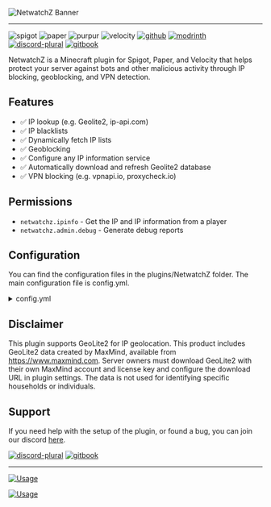 ![NetwatchZ Banner](https://cdn.modrinth.com/data/cached_images/074c056c721895b3f579093a106515ef471abf4b.png)

---

![spigot](https://cdn.jsdelivr.net/npm/@intergrav/devins-badges@3/assets/compact/supported/spigot_vector.svg)
![paper](https://cdn.jsdelivr.net/npm/@intergrav/devins-badges@3/assets/compact/supported/paper_vector.svg)
![purpur](https://cdn.jsdelivr.net/npm/@intergrav/devins-badges@3/assets/compact/supported/purpur_vector.svg)
![velocity](https://cdn.jsdelivr.net/npm/@intergrav/devins-badges@3/assets/compact/supported/velocity_vector.svg)
[![github](https://cdn.jsdelivr.net/npm/@intergrav/devins-badges@3/assets/compact/available/github_vector.svg)](https://github.com/ZetaPlugins/NetwatchZ)
[![modrinth](https://cdn.jsdelivr.net/npm/@intergrav/devins-badges@3/assets/compact/available/modrinth_vector.svg)](https://modrinth.com/plugin/netwatchz)
[![discord-plural](https://cdn.jsdelivr.net/npm/@intergrav/devins-badges@3/assets/compact/social/discord-plural_vector.svg)](https://strassburger.org/discord)
[![gitbook](https://cdn.jsdelivr.net/npm/@intergrav/devins-badges@3/assets/compact/documentation/gitbook_vector.svg)](https://docs.zetaplugins.com/netwatchz)

NetwatchZ is a Minecraft plugin for Spigot, Paper, and Velocity that helps protect your server against bots and other malicious activity through IP blocking, geoblocking, and VPN detection.

## Features

- ✅ IP lookup (e.g. Geolite2, ip-api.com)
- ✅ IP blacklists
- ✅ Dynamically fetch IP lists
- ✅ Geoblocking
- ✅ Configure any IP information service
- ✅ Automatically download and refresh Geolite2 database
- ✅ VPN blocking (e.g. vpnapi.io, proxycheck.io)

## Permissions

- `netwatchz.ipinfo` - Get the IP and IP information from a player
- `netwatchz.admin.debug` - Generate debug reports

## Configuration

You can find the configuration files in the plugins/NetwatchZ folder. The main configuration file is config.yml.

<details>
<summary>config.yml</summary>

```yml
#
#    _   _      _                 _       _       ______
#   | \ | |    | |               | |     | |     |___  /
#   |  \| | ___| |___      ____ _| |_ ___| |__      / /
#   | . ` |/ _ \ __\ \ /\ / / _` | __/ __| '_ \    / /
#   | |\  |  __/ |_ \ V  V / (_| | || (__| | | |  / /__
#   |_| \_|\___|\__| \_/\_/ \__,_|\__\___|_| |_| /_____|
#

# Set the language to any code found in the "lang" folder (don't add the .yml extension)
# You can add your own language files. Use https://github.com/ZetaPlugins/NetwatchZ/tree/main/src/main/resources/lang/en-US.yml as a template
# If you want to help translating the plugin, please refer to this article: https://docs.zetaplugins.com/localization
#  | en-US | de-DE |
lang: "en-US"

# If set to true, OP players will always be allowed to join
always_allow_ops: true

ip_list:
  # Enable or disable the IP list feature.
  enabled: true

  # If the mode is "blacklist", the IPs in the lists will be blocked.
  # If the mode is "whitelist", only the IPs in the lists will be allowed.
  mode: "blacklist"

  # Set the list of IPs or CIDR ranges to block or allow.
  # These are files inside the "plugins/NetwatchZ/ipLists" folder.
  lists:
    - "vpn_list.txt"
    # - "another_list.txt"

  fetch_jobs:
    vpn_list:
      # Set the URL to fetch the IP list from.
      url: "https://raw.githubusercontent.com/X4BNet/lists_vpn/refs/heads/main/output/vpn/ipv4.txt"

      # Set the filename to save the fetched list as. This file will be saved in the "plugins/NetwatchZ/ipLists" folder.
      filename: "vpn_list.txt"

      # Set how often the list should be fetched (in hours).
      # The minimum is 1 hour.
      update_interval_hours: 24

    # You can add more fetch jobs here. e.g.
    # another_list:
    #   url: "https://example.com/another_list.txt"
    #   filename: "another_list.txt"
    #   update_interval_hours: 12

geo_blocking:
  # Enable or disable geo-blocking.
  enabled: false

  # Wether or not the following list should be a blacklist or a whitelist.
  # If set to true, the countries in the list will be blocked.
  # If set to false, only the countries not in the list will be blocked.
  blacklist: true

  # Set the list of countries to block or allow.
  # The format of the country code depends on the IP info provider, but usually it is a two-letter country code (ISO 3166-1 alpha-2).
  # Example: ["US", "CA", "GB"]
  countries: []

ip_info_provider:
  # Set the IP info provider to use.
  # Possible values are:
  # - "ip-api" (https://ip-api.com)
  # - "ipwhois" (https://ipwhois.app)
  # - "geolite2" (MaxMind GeoLite2 databases - recommended)
  # - "custom" (Uses the custom IP info provider defined below)
  provider: "ip-api"

  geolite2:
    # Set the urls to the GeoLite2 databases. These are refreshed automatically every 7 days.
    # These can be links to tar.gz files of the official MaxMind GeoLite2 databases with your license key included or links to your own hosted databases (downloading .mmdb files directly is also supported).
    # You can get a free license key by creating an account on https://www.maxmind.com/en/geolite2/signup
    asn_url: "https://download.maxmind.com/app/geoip_download?edition_id=GeoLite2-ASN&license_key=YOUR_KEY&suffix=tar.gz"
    city_url: "https://download.maxmind.com/app/geoip_download?edition_id=GeoLite2-City&license_key=YOUR_KEY&suffix=tar.gz"
    country_url: "https://download.maxmind.com/app/geoip_download?edition_id=GeoLite2-Country&license_key=YOUR_KEY&suffix=tar.gz"

    # Attribution: This product includes GeoLite2 data created by MaxMind, available from https://www.maxmind.com

  custom:
    # Set the custom IP info provider URL. It should return a JSON response.
    # Use %ip% as a placeholder for the IP address.
    url: "https://api.example.com/json/%ip%"

    # Set the custom IP info provider headers.
    headers:
      Authorization: "Bearer YOUR_API_KEY"

    # Set the custom IP info provider query parameters.
    parse_fields:
      # Keys are the data needed. Values are the json keys in the response.
      # If certain data is not provided by the API, you can leave it out.
      country: "country"
      countryCode: "countryCode"
      regionName: "regionName"
      region: "region"
      city: "city"
      lat: "latitude"
      lon: "longitude"
      timezone: "timezone"
      isp: "isp"
      org: "organization"
      asn: "asn"
      ip: "ip"

# The vpn_block settings are for online services that provide information about whether an IP is a VPN or proxy.
# This is independent of the ip_list feature, which can also be used to block VPNs
vpn_block:
  # Enable or disable the VPN blocking feature.
  enabled: false

  # Set the VPN info provider to use.
  # Possible values are:
  # - "vpnapi" (https://vpnapi.io)
  # - "proxycheck" (https://proxycheck.io)
  # - "custom" (Uses the custom VPN info provider defined below)
  provider: "vpnapi"

  # If using vpnapi or proxycheck, set your api key here
  api_key: ""

  custom:
    # Set the custom VPN info provider URL. It should return a JSON response.
    # Use %ip% as a placeholder for the IP address.
    url: "https://api.example.com/vpn/%ip%"

    # Set the custom VPN info provider headers.
    headers:
      Authorization: "Bearer YOUR_API_KEY"

    # Set the custom VPN info provider query parameters.
    parse_fields:
      # Keys are the data needed. Values are the json keys in the response.
      # If certain data is not provided by the API, you can leave it out.
      vpn: "security.vpn"
      proxy: "security.proxy"
      tor: "security.tor"
      relay: "security.relay"
      hosting: "security.hosting"

  # Set what to do when a certain type of VPN/proxy is detected.
  is_vpn:
    # Wether or not to block the connection if the IP is detected as a VPN.
    block: true

  is_proxy:
    block: false

  is_tor:
    block: true

  is_relay:
    block: false

  is_hosting:
    block: false
```
</details>

## Disclaimer

This plugin supports GeoLite2 for IP geolocation. This product includes GeoLite2 data created by MaxMind, available from https://www.maxmind.com. Server owners must download GeoLite2 with their own MaxMind account and license key and configure the download URL in plugin settings. The data is not used for identifying specific households or individuals.


## Support

If you need help with the setup of the plugin, or found a bug, you can join our discord [here](https://strassburger.org/discord).

[![discord-plural](https://cdn.jsdelivr.net/npm/@intergrav/devins-badges@3/assets/compact/social/discord-plural_vector.svg)](https://strassburger.org/discord)
[![gitbook](https://cdn.jsdelivr.net/npm/@intergrav/devins-badges@3/assets/compact/documentation/gitbook_vector.svg)](https://docs.zetaplugins.com/netwatchz)

---

[![Usage](https://bstats.org/signatures/bukkit/NetwatchZ.svg)](https://bstats.org/plugin/bukkit/NetwatchZ/27376)

[![Usage](https://bstats.org/signatures/velocity/NetwatchZ.svg)](https://bstats.org/plugin/velocity/NetwatchZ/27407)
